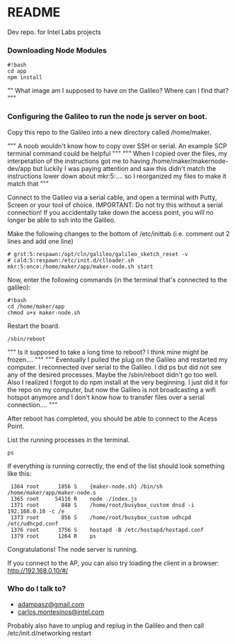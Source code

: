 # README #

Dev repo. for Intel Labs projects

### Downloading Node Modules ###
```
#!bash
cd app
npm install
```

"" What image am I supposed to have on the Galileo? Where can I find that? """

### Configuring the Galileo to run the node js server on boot. ###
Copy this repo to the Galileo into a new directory called /home/maker.

""" A noob wouldn't know how to copy over SSH or serial. An example SCP terminal command could be helpful """
""" When I copied over the files, my interpetation of the instructions got me to having /home/maker/makernode-dev/app but luckily I was paying attention and saw this didn't match the instructions lower down about mkr:5:.... so I reorganized my files to make it match that """

Connect to the Galileo via a serial cable, and open a terminal with Putty, Screen or your tool of choice.
IMPORTANT: Do not try this without a serial connection! If you accidentally take down the access point, 
you will no longer be able to ssh into the Galileo.

Make the following changes to the bottom of /etc/inittab
(i.e. comment out 2 lines and add one line)
```
# grst:5:respawn:/opt/cln/galileo/galileo_sketch_reset -v
# cald:5:respawn:/etc/init.d/clloader.sh
mkr:5:once:/home/maker/app/maker-node.sh start
```

Now, enter the following commands (in the terminal that's connected to the galileo):
```
#!bash
cd /home/maker/app 
chmod u+x maker-node.sh

```

Restart the board.
```
/sbin/reboot
```

""" Is it supposed to take a long time to reboot? I think mine might be frozen.... """
""" Eventually I pulled the plug on the Galileo and restarted my computer. I reconnected over serial to the Galileo. I did ps but did not see any of the desired processes. Maybe the /sbin/reboot didn't go too well. Also I realized I forgot to do npm install at the very beginning. I just did it for the repo on my computer, but now the Galileo is not broadcasting a wifi hotspot anymore and I don't know how to transfer files over a serial connection.... """

After reboot has completed, you should be able to connect to the Acess Point.   

List the running processes in the terminal.
```
ps
```
If everything is running correctly, the end of the list should look something like this:
```
 1364 root      1856 S    {maker-node.sh} /bin/sh /home/maker/app/maker-node.s 
 1365 root     54116 R    node ./index.js 
 1371 root       848 S    /home/root/busybox_custom dnsd -i 192.168.0.10 -c /e 
 1373 root       856 S    /home/root/busybox_custom udhcpd /etc/udhcpd.conf 
 1376 root      3756 S    hostapd -B /etc/hostapd/hostapd.conf 
 1379 root      1264 R    ps
 ```
Congratulations! The node server is running.

If you connect to the AP, you can also try loading the client in a browser:
http://192.168.0.10/#/

### Who do I talk to? ###

* adampasz@gmail.com
* carlos.montesinos@intel.com

Probably also have to unplug and replug in the Galileo
and then call /etc/init.d/networking restart
